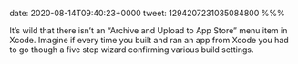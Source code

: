 date: 2020-08-14T09:40:23+0000
tweet: 1294207231035084800
%%%

It’s wild that there isn’t an “Archive and Upload to App Store” menu item in Xcode. Imagine if every time you built and ran an app from Xcode you had to go though a five step wizard confirming various build settings.
